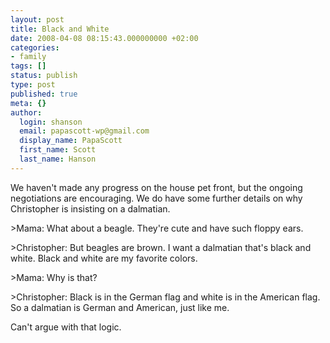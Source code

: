 ```yaml
---
layout: post
title: Black and White
date: 2008-04-08 08:15:43.000000000 +02:00
categories:
- family
tags: []
status: publish
type: post
published: true
meta: {}
author:
  login: shanson
  email: papascott-wp@gmail.com
  display_name: PapaScott
  first_name: Scott
  last_name: Hanson
---
```

<p>We haven't made any progress on the house pet front, but the ongoing negotiations are encouraging. We do have some further details on why Christopher is insisting on a dalmatian.</p>
<p>>Mama: What about a beagle. They're cute and have such floppy ears.</p>
<p>>Christopher: But beagles are brown. I want a dalmatian that's black and white. Black and white are my favorite colors.</p>
<p>>Mama: Why is that?</p>
<p>>Christopher: Black is in the German flag and white is in the American flag. So a dalmatian is German and American, just like me.</p>
<p>Can't argue with that logic.</p>
